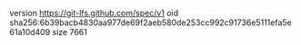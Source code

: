 version https://git-lfs.github.com/spec/v1
oid sha256:6b39bacb4830aa977de69f2aeb580de253cc992c91736e5111efa5e61a10d409
size 7661
